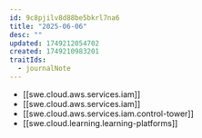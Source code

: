 ```yaml
---
id: 9c8pjilv8d88be5bkrl7na6
title: "2025-06-06"
desc: ""
updated: 1749212054702
created: 1749210983201
traitIds:
  - journalNote
---
```


- [[swe.cloud.aws.services.iam]]
- [[swe.cloud.aws.services.iam]]
- [[swe.cloud.aws.services.iam.control-tower]]
- [[swe.cloud.learning.learning-platforms]]
